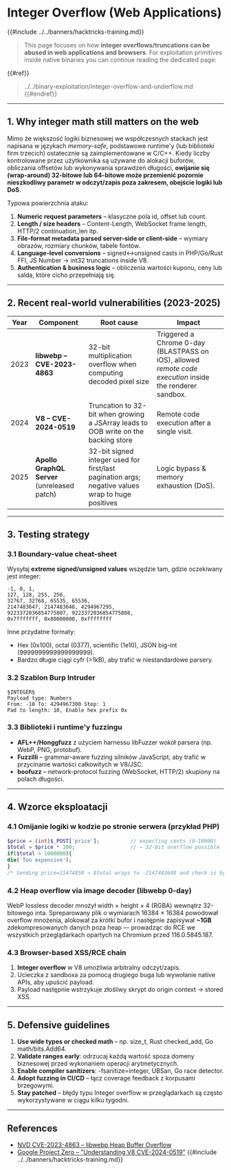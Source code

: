 # Integer Overflow (Web Applications)

{{#include ../../banners/hacktricks-training.md}}

> This page focuses on how **integer overflows/truncations can be abused in web applications and browsers**.  For exploitation primitives inside native binaries you can continue reading the dedicated page:
>
>
{{#ref}}
> ../../binary-exploitation/integer-overflow-and-underflow.md
> {{#endref}}

---

## 1. Why integer math still matters on the web

Mimo że większość logiki biznesowej we współczesnych stackach jest napisana w językach *memory-safe*, podstawowe runtime'y (lub biblioteki firm trzecich) ostatecznie są zaimplementowane w C/C++. Kiedy liczby kontrolowane przez użytkownika są używane do alokacji buforów, obliczania offsetów lub wykonywania sprawdzeń długości, **owijanie się (wrap-around) 32-bitowe lub 64-bitowe może przemienić pozornie nieszkodliwy parametr w odczyt/zapis poza zakresem, obejście logiki lub DoS**.

Typowa powierzchnia ataku:

1. **Numeric request parameters** – klasyczne pola id, offset lub count.
2. **Length / size headers** – Content-Length, WebSocket frame length, HTTP/2 continuation_len itp.
3. **File-format metadata parsed server-side or client-side** – wymiary obrazów, rozmiary chunków, tabele fontów.
4. **Language-level conversions** – signed↔unsigned casts in PHP/Go/Rust FFI, JS Number → int32 truncations inside V8.
5. **Authentication & business logic** – obliczenia wartości kuponu, ceny lub salda, które cicho przepełniają się.

---

## 2. Recent real-world vulnerabilities (2023-2025)

| Year | Component | Root cause | Impact |
|------|-----------|-----------|--------|
| 2023 | **libwebp – CVE-2023-4863** | 32-bit multiplication overflow when computing decoded pixel size | Triggered a Chrome 0-day (BLASTPASS on iOS), allowed *remote code execution* inside the renderer sandbox.  |
| 2024 | **V8 – CVE-2024-0519** | Truncation to 32-bit when growing a JSArray leads to OOB write on the backing store | Remote code execution after a single visit.  |
| 2025 | **Apollo GraphQL Server** (unreleased patch) | 32-bit signed integer used for first/last pagination args; negative values wrap to huge positives | Logic bypass & memory exhaustion (DoS). |

---

## 3. Testing strategy

### 3.1 Boundary-value cheat-sheet

Wysyłaj **extreme signed/unsigned values** wszędzie tam, gdzie oczekiwany jest integer:
```
-1, 0, 1,
127, 128, 255, 256,
32767, 32768, 65535, 65536,
2147483647, 2147483648, 4294967295,
9223372036854775807, 9223372036854775808,
0x7fffffff, 0x80000000, 0xffffffff
```
Inne przydatne formaty:
* Hex (0x100), octal (0377), scientific (1e10), JSON big-int (9999999999999999999).
* Bardzo długie ciągi cyfr (>1kB), aby trafić w niestandardowe parsery.

### 3.2 Szablon Burp Intruder
```
§INTEGER§
Payload type: Numbers
From: -10 To: 4294967300 Step: 1
Pad to length: 10, Enable hex prefix 0x
```
### 3.3 Biblioteki i runtime'y fuzzingu

* **AFL++/Honggfuzz** z użyciem harnessu libFuzzer wokół parsera (np. WebP, PNG, protobuf).
* **Fuzzilli** – grammar-aware fuzzing silników JavaScript, aby trafić w przycinanie wartości całkowitych w V8/JSC.
* **boofuzz** – network-protocol fuzzing (WebSocket, HTTP/2) skupiony na polach długości.

---

## 4. Wzorce eksploatacji

### 4.1 Omijanie logiki w kodzie po stronie serwera (przykład PHP)
```php
$price = (int)$_POST['price'];          // expecting cents (0-10000)
$total = $price * 100;                  // ← 32-bit overflow possible
if($total > 1000000){
die('Too expensive');
}
/* Sending price=21474850 → $total wraps to ‑2147483648 and check is bypassed */
```
### 4.2 Heap overflow via image decoder (libwebp 0-day)
WebP lossless decoder mnożył width × height × 4 (RGBA) wewnątrz 32-bitowego inta. Spreparowany plik o wymiarach 16384 × 16384 powodował overflow mnożenia, alokował za krótki bufor i następnie zapisywał **~1GB** zdekompresowanych danych poza heap — prowadząc do RCE we wszystkich przeglądarkach opartych na Chromium przed 116.0.5845.187.

### 4.3 Browser-based XSS/RCE chain
1. **Integer overflow** w V8 umożliwia arbitralny odczyt/zapis.
2. Ucieczka z sandboxa za pomocą drugiego buga lub wywołanie native APIs, aby upuścić payload.
3. Payload następnie wstrzykuje złośliwy skrypt do origin context → stored XSS.

---

## 5. Defensive guidelines

1. **Use wide types or checked math** – np. size_t, Rust checked_add, Go math/bits.Add64.
2. **Validate ranges early**: odrzucaj każdą wartość spoza domeny biznesowej przed wykonaniem operacji arytmetycznych.
3. **Enable compiler sanitizers**: -fsanitize=integer, UBSan, Go race detector.
4. **Adopt fuzzing in CI/CD** – łącz coverage feedback z korpusami brzegowymi.
5. **Stay patched** – błędy typu Integer overflow w przeglądarkach są często wykorzystywane w ciągu kilku tygodni.

---



## References

* [NVD CVE-2023-4863 – libwebp Heap Buffer Overflow](https://nvd.nist.gov/vuln/detail/CVE-2023-4863)
* [Google Project Zero – "Understanding V8 CVE-2024-0519"](https://googleprojectzero.github.io/)
{{#include ../../banners/hacktricks-training.md}}
